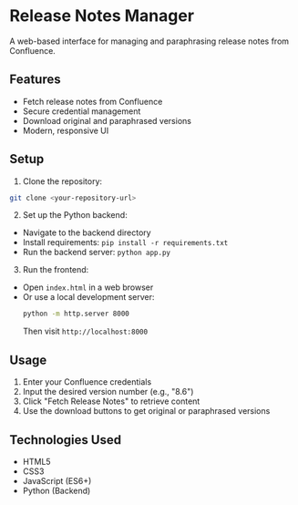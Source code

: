 # Release Notes Manager

A web-based interface for managing and paraphrasing release notes from Confluence.

## Features
- Fetch release notes from Confluence
- Secure credential management
- Download original and paraphrased versions
- Modern, responsive UI

## Setup
1. Clone the repository:
```bash
git clone <your-repository-url>
```

2. Set up the Python backend:
- Navigate to the backend directory
- Install requirements: `pip install -r requirements.txt`
- Run the backend server: `python app.py`

3. Run the frontend:
- Open `index.html` in a web browser
- Or use a local development server:
  ```bash
  python -m http.server 8000
  ```
  Then visit `http://localhost:8000`

## Usage
1. Enter your Confluence credentials
2. Input the desired version number (e.g., "8.6")
3. Click "Fetch Release Notes" to retrieve content
4. Use the download buttons to get original or paraphrased versions

## Technologies Used
- HTML5
- CSS3
- JavaScript (ES6+)
- Python (Backend)
